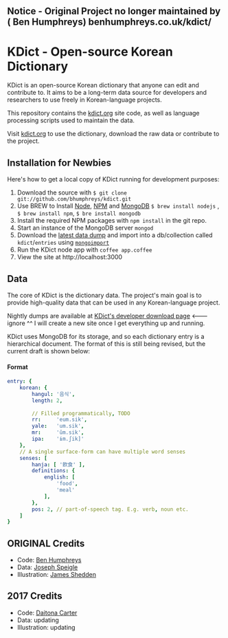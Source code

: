 ## Notice - Original Project no longer maintained by ( Ben Humphreys) benhumphreys.co.uk/kdict/


# KDict - Open-source Korean Dictionary

KDict is an open-source Korean dictionary that anyone can edit and contribute to.
It aims to be a long-term data source for developers and researchers to use freely in Korean-language projects.

This repository contains the [kdict.org](http://kdict.org) site code, as well as language processing scripts used to maintain the data.

Visit [kdict.org](http://kdict.org) to use the dictionary, download the raw data or contribute to the project.


## Installation for Newbies 

Here's how to get a local copy of KDict running for development purposes:

1. Download the source with ```$ git clone git://github.com/bhumphreys/kdict.git```
2. Use BREW to Install [Node](http://nodejs.org/), [NPM](http://npmjs.org/) and [MongoDB](http://www.mongodb.org/)
```$ brew install nodejs``` , ```$ brew install npm```, ```$ bre install mongodb```
3. Install the required NPM packages with ```npm install``` in the git repo.
4. Start an instance of the MongoDB server ```mongod```
5. Download the [latest data dump](http://kdict.org/developers/download) and import into a db/collection called ``kdict``/``entries`` using [```mongoimport```](http://www.mongodb.org/display/DOCS/Import+Export+Tools#ImportExportTools-mongoimport)
6. Run the KDict node app with ```coffee app.coffee```
7. View the site at http://localhost:3000


## Data

The core of KDict is the dictionary data. The project's main goal is to provide high-quality data that can be used in any Korean-language project.

Nightly dumps are available at [KDict's developer download page](http://kdict.org/developers/download) <---ignore
^^ I will create a new site once I get everything up and running.

KDict uses MongoDB for its storage, and so each dictionary entry is a hierarchical document.
The format of this is still being revised, but the current draft is shown below:


#### Format

```yaml
entry: {
	korean: {
		hangul: '음식',
		length: 2,
		
		// Filled programmatically, TODO
		rr:     'eum.sik',
		yale:   'um.sik',
		mr:     'ŭm.sik',
		ipa:    'ɨm.ʃik]'
	},
	// A single surface-form can have multiple word senses
	senses: [
		hanja: [ '飮食' ],
		definitions: {
			english: [
				'food',
				'meal'
			],
		},
		pos: 2, // part-of-speech tag. E.g. verb, noun etc.
	]
}
```


## ORIGINAL Credits

- Code: [Ben Humphreys](http://benhumphreys.co.uk/)
- Data: [Joseph Speigle](http://ezcorean.com/)
- Illustration: [James Shedden](http://jshedden.com/)

## 2017 Credits
- Code: [Daitona Carter](http://daitonacarter.com/)
- Data: updating
- Illustration: updating
